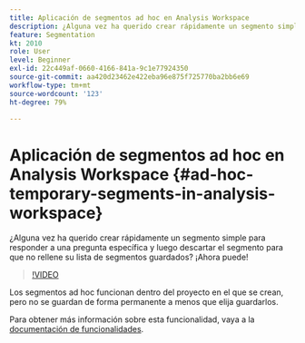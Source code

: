 ```yaml
---
title: Aplicación de segmentos ad hoc en Analysis Workspace
description: ¿Alguna vez ha querido crear rápidamente un segmento simple para responder a una pregunta específica y luego descartar el segmento para que no rellene su lista de segmentos guardados? ¡Ahora puede!
feature: Segmentation
kt: 2010
role: User
level: Beginner
exl-id: 22c449af-0660-4166-841a-9c1e77924350
source-git-commit: aa420d23462e422eba96e875f725770ba2bb6e69
workflow-type: tm+mt
source-wordcount: '123'
ht-degree: 79%

---
```


# Aplicación de segmentos ad hoc en Analysis Workspace {#ad-hoc-temporary-segments-in-analysis-workspace}

¿Alguna vez ha querido crear rápidamente un segmento simple para responder a una pregunta específica y luego descartar el segmento para que no rellene su lista de segmentos guardados? ¡Ahora puede!

>[!VIDEO](https://video.tv.adobe.com/v/23978/?quality=12)

Los segmentos ad hoc funcionan dentro del proyecto en el que se crean, pero no se guardan de forma permanente a menos que elija guardarlos.

Para obtener más información sobre esta funcionalidad, vaya a la [documentación de funcionalidades](https://experienceleague.adobe.com/docs/analytics/analyze/analysis-workspace/components/segments/ad-hoc-segments.html?lang=en).
